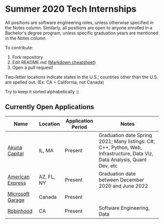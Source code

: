 # Summer 2020 Tech Internships

All positions are software engineering roles, unless otherwise specified in the Notes column. Similarly, all positions are open to anyone enrolled in a Bachelor's degree program, unless specific graduation years are mentioned in the Notes column.

To contribute:
1. Fork repository
2. Edit README.md ([Markdown cheatsheet](https://github.com/tchapi/markdown-cheatsheet/blob/master/README.md))
4. Open a pull request!

Two-letter locations indicate states in the U.S.; countries other than the U.S. are spelled out. (Ex: CA = California, not Canada)

Try to keep it sorted alphabetically :)

## Currently Open Applications
| Name | Location | Application Period | Notes  |
|---|---|---|---|
| [Akuna Capital](https://akunacapital.com/careers) | IL, MA | Present | Graduation date Spring 2021; Many listings: C#, C++, Python, Web, Infrastructure, Data Viz, Data Analysis, Quant Dev, etc| 
| [American Express](https://jobs.americanexpress.com/jobs/19003378?lang=en-us) | AZ, FL, NY | Present | Graduation date between December 2020 and June 2022 | 
| [Microsoft Garage](https://careers.microsoft.com/students/us/en/job/660552/Summer-Garage-Internship-Program-Software-Engineering-Vancouver) | Canada | Present | |
| [Robinhood](https://boards.greenhouse.io/robinhood/jobs/1739582) | CA | Present | Software Engineering, Data |
